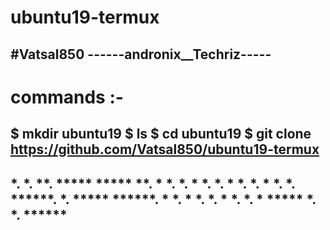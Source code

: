 # ubuntu19-termux
#Vatsal850
------andronix__Techriz-----
---------------------------------------------------------
# commands :-
$ mkdir ubuntu19
$ ls
$ cd ubuntu19
$ git clone https://github.com/Vatsal850/ubuntu19-termux
----------------------------------------------------------
*.      *. **.   *****   *****     **.     *
 *.    *. *  *.    *.    *        *. *.    *
  *.  *. ******.   *.    *****   ******.   *
    *.  *      *.  *.        *  *.     *.  *
                         ***** *.       *. ******
-----------------------------------------------------------
